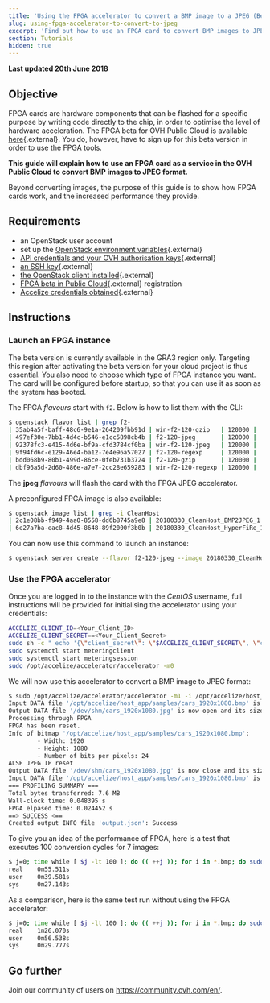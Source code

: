 ```yaml
---
title: 'Using the FPGA accelerator to convert a BMP image to a JPEG (Beta)'
slug: using-fpga-accelerator-to-convert-to-jpeg
excerpt: 'Find out how to use an FPGA card to convert BMP images to JPEG format'
section: Tutorials
hidden: true
---
```


**Last updated 20th June 2018**

## Objective

FPGA cards are hardware components that can be flashed for a specific purpose by writing code directly to the chip, in order to optimise the level of hardware acceleration. The FPGA beta for OVH Public Cloud is available [here](https://labs.ovh.com/fpga-accelerators-on-public-cloud){.external}. You do, however, have to sign up for this beta version in order to use the FPGA tools.

**This guide will explain how to use an FPGA card as a service in the OVH Public Cloud to convert BMP images to JPEG format.**

Beyond converting images, the purpose of this guide is to show how FPGA cards work, and the increased performance they provide.

## Requirements

- an OpenStack user account
- set up the [OpenStack environment variables](https://docs.ovh.com/sg/en/public-cloud/deploy-infrastructure-with-variables-and-formatted-outputs-openstack-heat/){.external}
- [API credentials and your OVH authorisation keys](https://eu.api.ovh.com/g934.first_step_with_api){.external}
- [an SSH key](https://docs.ovh.com/au/en/public-cloud/create-ssh-keys/){.external}
- [the OpenStack client installed](https://github.com/openstack/python-openstackclient){.external}
- [FPGA beta in Public Cloud](https://labs.ovh.com/fpga-accelerators-on-public-cloud){.external} registration
- [Accelize credentials obtained](https://accelstore.accelize.com/user/register){.external}


## Instructions

### Launch an FPGA instance

The beta version is currently available in the GRA3 region only. Targeting this region after activating the beta version for your cloud project is thus essential. You also need to choose which type of FPGA instance you want. The card will be configured before startup, so that you can use it as soon as the system has booted.

The FPGA *flavours* start with `f2`. Below is how to list them with the CLI:

```sh
$ openstack flavor list | grep f2-
| 35ab4a5f-baff-48c6-9e1a-264209fbb91d | win-f2-120-gzip   | 120000 |  400 |  0 |  32 | False |
| 497ef30e-7bb1-4d4c-b546-e1cc5898cb4b | f2-120-jpeg       | 120000 |  400 |  0 |  32 | False |
| 92378fc3-e415-4d6e-bf9a-cfd3784cf0ba | win-f2-120-jpeg   | 120000 |  400 |  0 |  32 | False |
| 9f94fd6c-e129-46e4-ba12-7e4e96a57027 | f2-120-regexp     | 120000 |  400 |  0 |  32 | False |
| bdd068b9-80b1-499d-86ce-0feb731b3724 | f2-120-gzip       | 120000 |  400 |  0 |  32 | False |
| dbf96a5d-2d60-486e-a7e7-2cc28e659283 | win-f2-120-regexp | 120000 |  400 |  0 |  32 | False |
```

The **jpeg** *flavours* will flash the card with the FPGA JPEG accelerator.

A preconfigured FPGA image is also available:

```sh
$ openstack image list | grep -i CleanHost
| 2c1e08bb-f949-4aa0-8558-dd6b8745a9e8 | 20180330_CleanHost_BMP2JPEG_1.0.4_1    | active |
| 6e27a7ba-eac8-4d45-8648-89f2000f3b0b | 20180330_CleanHost_HyperFiRe_1.0.4_1   | active |
```

You can now use this command to launch an instance:

```sh
$ openstack server create --flavor f2-120-jpeg --image 20180330_CleanHost_BMP2JPEG_1.0.4_1 --key-name your_key --nic net-id=eecc8610-f977-461c-bad2-917d7be01144 bmp2jpeg
```

### Use the FPGA accelerator

Once you are logged in to the instance with the *CentOS* username, full instructions will be provided for initialising the accelerator using your credentials:

```sh
ACCELIZE_CLIENT_ID=<Your_Client_ID>
ACCELIZE_CLIENT_SECRET==<Your_Client_Secret>
sudo sh -c " echo '{\"client_secret\": \"$ACCELIZE_CLIENT_SECRET\", \"client_id\": \"$ACCELIZE_CLIENT_ID\"}' > /etc/accelize/credentials.json"
sudo systemctl start meteringclient
sudo systemctl start meteringsession
sudo /opt/accelize/accelerator/accelerator -m0
```

We will now use this accelerator to convert a BMP image to JPEG format:

```sh
$ sudo /opt/accelize/accelerator/accelerator -m1 -i /opt/accelize/host_app/samples/cars_1920x1080.bmp -o /dev/shm/cars_1920x1080.jpg
Input DATA file '/opt/accelize/host_app/samples/cars_1920x1080.bmp' is now open and its size is 5.9 MB (6220854 B).
Output DATA file '/dev/shm/cars_1920x1080.jpg' is now open and its size is currently 0.
Processing through FPGA
FPGA has been reset.
Info of bitmap '/opt/accelize/host_app/samples/cars_1920x1080.bmp':
        - Width: 1920
        - Height: 1080
        - Number of bits per pixels: 24
ALSE JPEG IP reset
Output DATA file '/dev/shm/cars_1920x1080.jpg' is now close and its size is 1.7 MB (1741100 B).
Input DATA file '/opt/accelize/host_app/samples/cars_1920x1080.bmp' is now close.
=== PROFILING SUMMARY ===
Total bytes transferred: 7.6 MB
Wall-clock time: 0.048395 s
FPGA elpased time: 0.024452 s
==> SUCCESS <==
Created output INFO file 'output.json': Success
```

To give you an idea of the performance of FPGA, here is a test that executes 100 conversion cycles for 7 images:

```sh
$ j=0; time while [ $j -lt 100 ]; do (( ++j )); for i in *.bmp; do sudo /opt/accelize/accelerator/accelerator -v 4 -m1 -i $i -o /dev/shm/$(basename -s .bmp $i).jpg; done; done
real    0m55.511s
user    0m39.581s
sys     0m27.143s
```

As a comparison, here is the same test run without using the FPGA accelerator:

```sh
$ j=0; time while [ $j -lt 100 ]; do (( ++j )); for i in *.bmp; do sudo convert $i  /dev/shm/$(basename -s .bmp $i).jpg; done; echo $j; done
real    1m26.070s
user    0m56.538s
sys     0m29.777s
```

## Go further

Join our community of users on <https://community.ovh.com/en/>.